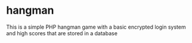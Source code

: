 # hangman

This is a simple PHP hangman game with a basic encrypted login system and high scores that are stored in a database
